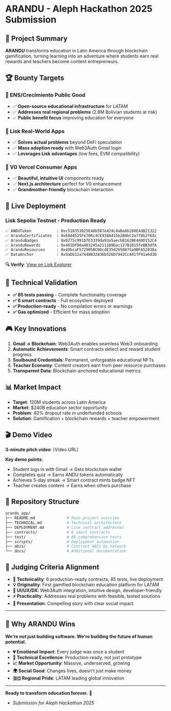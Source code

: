 # ARANDU - Aleph Hackathon 2025 Submission

## 🎯 **Project Summary**

**ARANDU** transforms education in Latin America through blockchain gamification, turning learning into an adventure where students earn real rewards and teachers become content entrepreneurs.

## 🏆 **Bounty Targets**

### 🥇 ENS/Crecimiento Public Good

- ✅ **Open-source educational infrastructure** for LATAM
- ✅ **Addresses real regional problems** (2.8M Bolivian students at risk)
- ✅ **Public benefit focus** improving education for everyone

### 🥈 Lisk Real-World Apps

- ✅ **Solves actual problems** beyond DeFi speculation
- ✅ **Mass adoption ready** with Web3Auth Gmail login
- ✅ **Leverages Lisk advantages** (low fees, EVM compatibility)

### 🥉 V0 Vercel Consumer Apps

- ✅ **Beautiful, intuitive UI** components ready
- ✅ **Next.js architecture** perfect for V0 enhancement
- ✅ **Grandmother-friendly** blockchain interaction

## 🚀 **Live Deployment**

### Lisk Sepolia Testnet - Production Ready

```bash
✅ ANDUToken           : 0xc518353025E46b587e424c4aBa6b260E4dB21322
✅ AranduCertificates  : 0x60d4525Fe706c4CE938A415b2B8bC2a7f8b2f64c  
✅ AranduBadges        : 0x0275c991DfE3339da93a5aecbB162BE4A9D152C4
✅ AranduRewards       : 0x401DFD0a403245a2111B9Dac127B2815feBB3dfA
✅ AranduResources     : 0x49bcaF572905BC08cdE35d2658875a9BFA52838a
✅ DataAnchor          : 0x9aDb12a7448B32836b526D7942Cc441fF91a6d3D
```

**🔍 Verify**: [View on Lisk Explorer](https://sepolia-blockscout.lisk.com/address/0xc518353025E46b587e424c4aBa6b260E4dB21322)

## 🧪 **Technical Validation**

- **✅ 85 tests passing** - Complete functionality coverage
- **✅ 6 smart contracts** - Full ecosystem deployed
- **✅ Production-ready** - No compilation errors or warnings
- **✅ Gas optimized** - Efficient for mass adoption

## 🎮 **Key Innovations**

1. **Gmail → Blockchain**: Web3Auth enables seamless Web3 onboarding
2. **Automatic Achievements**: Smart contracts detect and reward student progress
3. **Soulbound Credentials**: Permanent, unforgeable educational NFTs
4. **Teacher Economy**: Content creators earn from peer resource purchases
5. **Transparent Data**: Blockchain-anchored educational metrics

## 📊 **Market Impact**

- **Target**: 120M students across Latin America  
- **Market**: $240B education sector opportunity
- **Problem**: 40% dropout rate in underfunded schools
- **Solution**: Gamification + blockchain rewards + teacher empowerment

## 🎬 **Demo Video**

**3-minute pitch video**: [Video URL]

**Key demo points**:

- Student logs in with Gmail → Gets blockchain wallet
- Completes quiz → Earns ANDU tokens automatically  
- Achieves 5-day streak → Smart contract mints badge NFT
- Teacher creates content → Earns when others purchase

## 📁 **Repository Structure**

```bash
arandu_app/
├── README.md              # Main project overview
├── TECHNICAL.md           # Technical architecture  
├── DEPLOYMENT.md          # Live contract addresses
├── contracts/             # 6 smart contracts
├── test/                  # 85 comprehensive tests
├── scripts/               # Deployment automation
├── abis/                  # Contract ABIs by network
└── docs/                  # Additional documentation
```

## 🎯 **Judging Criteria Alignment**

- **🔧 Technicality**: 6 production-ready contracts, 85 tests, live deployment
- **💡 Originality**: First gamified blockchain education platform for LATAM
- **🎨 UI/UX/DX**: Web3Auth integration, intuitive design, developer-friendly
- **⚡ Practicality**: Addresses real problems with feasible, tested solutions
- **🎤 Presentation**: Compelling story with clear social impact

---

## 🌟 **Why ARANDU Wins**

**We're not just building software. We're building the future of human potential.**

- **💔 Emotional Impact**: Every judge was once a student
- **🔧 Technical Excellence**: Production-ready, not just prototype  
- **📈 Market Opportunity**: Massive, underserved, growing
- **🌍 Social Good**: Changes lives, doesn't just make money
- **🇧🇴 Regional Pride**: LATAM leading global innovation

---

**Ready to transform education forever.** 🚀

- *Submission for Aleph Hackathon 2025*
